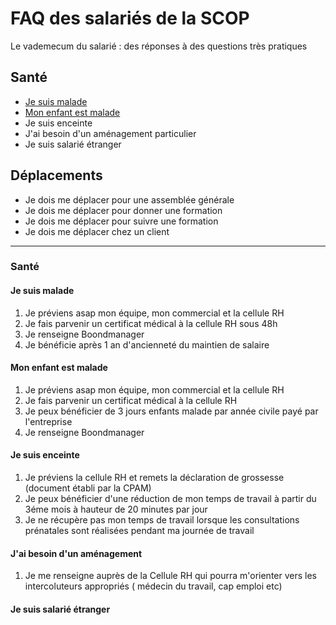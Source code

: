 # FAQ des salariés de la SCOP
Le vademecum du salarié : des réponses à des questions très pratiques
## Santé
- [Je suis malade](#je-suis-malade) 
- [Mon enfant est malade](#mon-enfant-est-malade)
- Je suis enceinte
- J'ai besoin d'un aménagement particulier
- Je suis salarié étranger
## Déplacements
- Je dois me déplacer pour une assemblée générale
- Je dois me déplacer pour donner une formation
- Je dois me déplacer pour suivre une formation
- Je dois me déplacer chez un client
___
### Santé
#### Je suis malade
1. Je préviens asap mon équipe, mon commercial et la cellule RH
2. Je fais parvenir un certificat médical à la cellule RH sous 48h
3. Je renseigne Boondmanager
4. Je bénéficie après 1 an d'ancienneté du maintien de salaire 

#### Mon enfant est malade
1. Je préviens asap mon équipe, mon commercial et la cellule RH
2. Je fais parvenir un certificat médical à la cellule RH 
3. Je peux bénéficier de 3 jours enfants malade par année civile payé par l'entreprise 
4. Je renseigne Boondmanager

#### Je suis enceinte
1. Je préviens la cellule RH et remets la déclaration de grossesse (document établi par la CPAM)
2. Je peux bénéficier d'une réduction de mon temps de travail à partir du 3éme mois à hauteur de 20 minutes par jour
3. Je ne récupère pas mon temps de travail lorsque les consultations prénatales sont réalisées pendant ma journée de travail 

#### J'ai besoin d'un aménagement
1. Je me renseigne auprès de la Cellule RH qui pourra m'orienter vers les intercoluteurs appropriés ( médecin du travail, cap emploi etc)

#### Je suis salarié étranger
